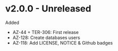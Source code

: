 # v2.0.0 - Unreleased

Added
  * AZ-44 + TER-306: First release
  * AZ-128: Create databases users
  * AZ-118: Add LICENSE, NOTICE & Github badges
